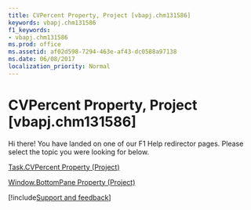 ```yaml
---
title: CVPercent Property, Project [vbapj.chm131586]
keywords: vbapj.chm131586
f1_keywords:
- vbapj.chm131586
ms.prod: office
ms.assetid: af02d598-7294-463e-af43-dc0588a97138
ms.date: 06/08/2017
localization_priority: Normal
---
```



# CVPercent Property, Project [vbapj.chm131586]

Hi there! You have landed on one of our F1 Help redirector pages. Please select the topic you were looking for below.

[Task.CVPercent Property (Project)](https://msdn.microsoft.com/library/3bfab789-ab53-75dd-fa28-49c72942f400%28Office.15%29.aspx)

[Window.BottomPane Property (Project)](https://msdn.microsoft.com/library/5b165c3d-6316-8e9c-782c-c350fb768cda%28Office.15%29.aspx)

[!include[Support and feedback](~/includes/feedback-boilerplate.md)]